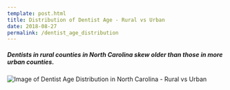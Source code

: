 ```yaml
---
template: post.html
title: Distribution of Dentist Age - Rural vs Urban
date: 2018-08-27
permalink: /dentist_age_distribution
---
```


##### Dentists in rural counties in North Carolina skew older than those in more urban counties.

![Image of Dentist Age Distribution in North Carolina - Rural vs Urban ](/images/posts/density_plot_dentists.png)
